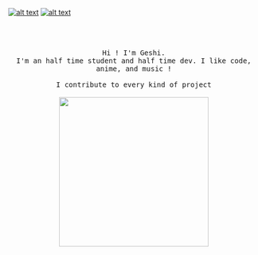 <!-- links to social media icons -->
<!-- icons with padding -->
[1.1]: http://i.imgur.com/tXSoThF.png (twitter icon with padding)
[2.1]: http://i.imgur.com/P3YfQoD.png (facebook icon with padding)
[3.1]: http://i.imgur.com/yCsTjba.png (google plus icon with padding)
[4.1]: http://i.imgur.com/YckIOms.png (tumblr icon with padding)
[5.1]: http://i.imgur.com/1AGmwO3.png (dribbble icon with padding)
[6.1]: http://i.imgur.com/0o48UoR.png (github icon with padding)
<!-- icons without padding -->
[1.2]: http://i.imgur.com/wWzX9uB.png (twitter icon without padding)
[2.2]: http://i.imgur.com/fep1WsG.png (facebook icon without padding)
[3.2]: http://i.imgur.com/VlgBKQ9.png (google plus icon without padding)
[4.2]: http://i.imgur.com/jDRp47c.png (tumblr icon without padding)
[5.2]: http://i.imgur.com/Vvy3Kru.png (dribbble icon without padding)
[6.2]: http://i.imgur.com/9I6NRUm.png (github icon without padding)
<!-- links to your social media accounts -->
<!-- update these accordingly -->
[1]: http://www.twitter.com/geshiosu
[6]: http://www.github.com/geshii
<!-- Please don't remove this: Grab your social icons from https://github.com/carlsednaoui/gitsocial -->

 [![alt text][1.2]][1] [![alt text][6.2]][6]
<p align="center">
  <br>
  <br>
  <br>
  <samp>Hi ! I'm <a>Geshi</a>.<br>  I'm an half time student and half time dev. I like code, anime, and music !<br><br>I contribute to every kind of project </samp>
  <br>
  <br>
  <img src="https://u.geshii.moe/j4vzuf9a6ksv.png" width="300" />
</p>

